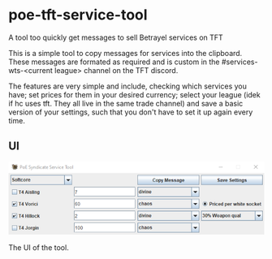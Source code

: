 # poe-tft-service-tool
A tool too quickly get messages to sell Betrayel services on TFT

This is a simple tool to copy messages for services into the clipboard. 
These messages are formated as required and is custom in the \#services-wts-\<current league\> channel on the TFT discord. 

The features are very simple and include, checking which services you have; set prices for them in your desired currency; select your league (idek if hc uses tft. They all live in the same trade channel) and save a basic version of your settings, such that you don't have to set it up again every time.

## UI
![example](ui_example.PNG)

The UI of the tool.
 
